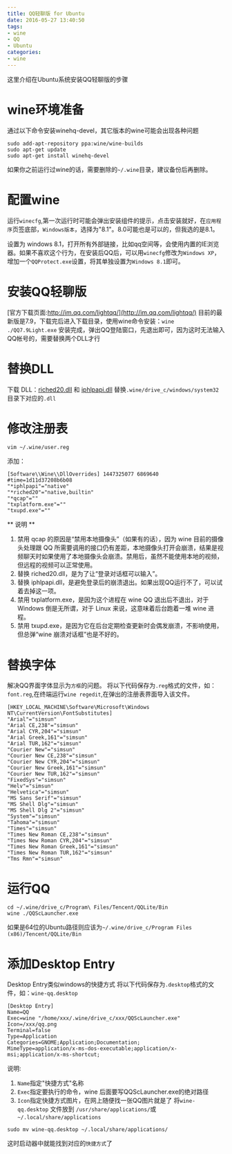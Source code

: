 ```yaml
---
title: QQ轻聊版 for Ubuntu
date: 2016-05-27 13:40:50
tags: 
- wine
- QQ
- Ubuntu
categories:
- wine
---
```

这里介绍在Ubuntu系统安装QQ轻聊版的步骤
# wine环境准备
通过以下命令安装winehq-devel，其它版本的wine可能会出现各种问题
``` shell
sudo add-apt-repository ppa:wine/wine-builds
sudo apt-get update
sudo apt-get install winehq-devel
```
如果你之前运行过wine的话，需要删除的`~/.wine`目录，建议备份后再删除。
<!-- more -->
# 配置wine
运行`winecfg`,第一次运行时可能会弹出安装组件的提示，点击安装就好，在`应用程序`页签底部，`Windows版本`，选择为"8.1"。8.0可能也是可以的，但我选的是8.1。

设置为 windows 8.1，打开所有外部链接，比如qq空间等，会使用内置的IE浏览器。如果不喜欢这个行为，在安装后QQ后，可以用`winecfg`修改为`Windows XP`，增加一个`QQProtect.exe`设置，将其单独设置为`Windows 8.1`即可。

# 安装QQ轻聊版
[官方下载页面:http://im.qq.com/lightqq/](http://im.qq.com/lightqq/)
目前的最新版是7.9，下载完后进入下载目录，使用wine命令安装：`wine ./QQ7.9Light.exe`
安装完成，弹出QQ登陆窗口，先退出即可，因为这时无法输入QQ帐号的，需要替换两个DLL才行

# 替换DLL
下载 DLL：[riched20.dll](/download/riched20.dll "点击下载") 和 [iphlpapi.dll](/download/iphlpapi.dll "点击下载")
替换`.wine/drive_c/windows/system32`目录下对应的`.dll`

# 修改注册表
``` shell
vim ~/.wine/user.reg
```
添加：
``` shell
[Software\\Wine\\DllOverrides] 1447325077 6869640
#time=1d11d37208b6b08
"*iphlpapi"="native"
"*riched20"="native,builtin"
"*qcap"=""
"txplatform.exe"=""
"txupd.exe"=""
```
** 说明 **
1. 禁用 qcap 的原因是“禁用本地摄像头”（如果有的话），因为 wine 目前的摄像头处理跟 QQ 所需要调用的接口仍有差距，本地摄像头打开会崩溃，结果是视频聊天时如果使用了本地摄像头会崩溃。禁用后，虽然不能使用本地的视频，但远程的视频可以正常使用。
1. 替换 riched20.dll，是为了让“登录对话框可以输入”。
1. 替换 iphlpapi.dll，是避免登录后的崩溃退出。如果出现QQ运行不了，可以试着去掉这一项。
1. 禁用 txplatform.exe，是因为这个进程在 wine QQ 退出后不退出，对于 Windows 倒是无所谓，对于 Linux 来说，这意味着后台跑着一堆 wine 进程。
1. 禁用 txupd.exe，是因为它在后台定期检查更新时会偶发崩溃，不影响使用，但总弹“wine 崩溃对话框”也是不好的。

# 替换字体
解决QQ界面字体显示为`方框`的问题。
将以下代码保存为`.reg`格式的文件，如：`font.reg`,在终端运行`wine regedit`,在弹出的注册表界面导入该文件。
``` regedit
[HKEY_LOCAL_MACHINE\Software\Microsoft\Windows NT\CurrentVersion\FontSubstitutes]
"Arial"="simsun"
"Arial CE,238"="simsun"
"Arial CYR,204"="simsun"
"Arial Greek,161"="simsun"
"Arial TUR,162"="simsun"
"Courier New"="simsun"
"Courier New CE,238"="simsun"
"Courier New CYR,204"="simsun"
"Courier New Greek,161"="simsun"
"Courier New TUR,162"="simsun"
"FixedSys"="simsun"
"Helv"="simsun"
"Helvetica"="simsun"
"MS Sans Serif"="simsun"
"MS Shell Dlg"="simsun"
"MS Shell Dlg 2"="simsun"
"System"="simsun"
"Tahoma"="simsun"
"Times"="simsun"
"Times New Roman CE,238"="simsun"
"Times New Roman CYR,204"="simsun"
"Times New Roman Greek,161"="simsun"
"Times New Roman TUR,162"="simsun"
"Tms Rmn"="simsun"
```

# 运行QQ
``` shell
cd ~/.wine/drive_c/Program\ Files/Tencent/QQLite/Bin
wine ./QQScLauncher.exe
```
如果是64位的Ubuntu路径则应该为`~/.wine/drive_c/Program Files (x86)/Tencent/QQLite/Bin`

# 添加Desktop Entry
Desktop Entry类似windows的快捷方式
将以下代码保存为`.desktop`格式的文件，如：`wine-qq.desktop`
``` shell
[Desktop Entry]
Name=QQ
Exec=wine "/home/xxx/.wine/drive_c/xxx/QQScLauncher.exe"
Icon=/xxx/qq.png
Terminal=false
Type=Application
Categories=GNOME;Application;Documentation;
MimeType=application/x-ms-dos-executable;application/x-msi;application/x-ms-shortcut;
```
说明:
1. `Name`指定"快捷方式"名称
1. `Exec`指定要执行的命令，wine 后面要写QQScLauncher.exe的绝对路径
1. `Icon`指定快捷方式图片，在网上随便找一张QQ图片就是了 
将`wine-qq.desktop` 文件放到 `/usr/share/applications/`或`~/.local/share/applications`

``` shell
sudo mv wine-qq.desktop ~/.local/share/applications/
```
这时启动器中就能找到对应的`快捷方式`了
